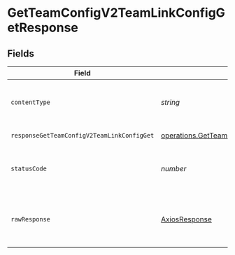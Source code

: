 # GetTeamConfigV2TeamLinkConfigGetResponse


## Fields

| Field                                                                                                                                                                                             | Type                                                                                                                                                                                              | Required                                                                                                                                                                                          | Description                                                                                                                                                                                       |
| ------------------------------------------------------------------------------------------------------------------------------------------------------------------------------------------------- | ------------------------------------------------------------------------------------------------------------------------------------------------------------------------------------------------- | ------------------------------------------------------------------------------------------------------------------------------------------------------------------------------------------------- | ------------------------------------------------------------------------------------------------------------------------------------------------------------------------------------------------- |
| `contentType`                                                                                                                                                                                     | *string*                                                                                                                                                                                          | :heavy_check_mark:                                                                                                                                                                                | HTTP response content type for this operation                                                                                                                                                     |
| `responseGetTeamConfigV2TeamLinkConfigGet`                                                                                                                                                        | [operations.GetTeamConfigV2TeamLinkConfigGetResponseGetTeamConfigV2TeamLinkConfigGet](../../../sdk/models/operations/getteamconfigv2teamlinkconfiggetresponsegetteamconfigv2teamlinkconfigget.md) | :heavy_minus_sign:                                                                                                                                                                                | Successful Response                                                                                                                                                                               |
| `statusCode`                                                                                                                                                                                      | *number*                                                                                                                                                                                          | :heavy_check_mark:                                                                                                                                                                                | HTTP response status code for this operation                                                                                                                                                      |
| `rawResponse`                                                                                                                                                                                     | [AxiosResponse](https://axios-http.com/docs/res_schema)                                                                                                                                           | :heavy_check_mark:                                                                                                                                                                                | Raw HTTP response; suitable for custom response parsing                                                                                                                                           |